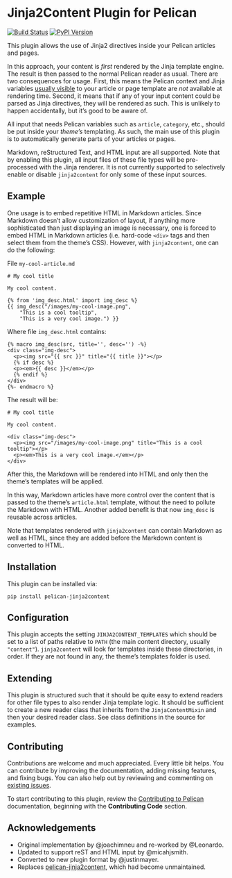 # Jinja2Content Plugin for Pelican

[![Build Status](https://img.shields.io/github/workflow/status/pelican-plugins/jinja2content/build)](https://github.com/pelican-plugins/jinja2content/actions) [![PyPI Version](https://img.shields.io/pypi/v/pelican-jinja2content)](https://pypi.org/project/pelican-jinja2content/)

This plugin allows the use of Jinja2 directives inside your Pelican articles and pages.

In this approach, your content is *first* rendered by the Jinja template engine. The result is then passed to the normal Pelican reader as usual. There are two consequences for usage. First, this means the Pelican context and Jinja variables [usually visible](https://docs.getpelican.com/en/stable/themes.html#templates-and-variables) to your article or page template are _not_ available at rendering time. Second, it means that if any of your input content could be parsed as Jinja directives, they will be rendered as such. This is unlikely to happen accidentally, but it’s good to be aware of.

All input that needs Pelican variables such as `article`, `category`, etc., should be put inside your *theme’s* templating. As such, the main use of this plugin is to automatically generate parts of your articles or pages.

Markdown, reStructured Text, and HTML input are all supported. Note that by enabling this plugin, all input files of these file types will be pre-processed with the Jinja renderer. It is not currently supported to selectively enable or disable `jinja2content` for only some of these input sources.


Example
-------

One usage is to embed repetitive HTML in Markdown articles. Since Markdown doesn’t allow customization of layout, if anything more sophisticated than just displaying an image is necessary, one is forced to embed HTML in Markdown articles (i.e. hard-code `<div>` tags and then select them from the theme’s CSS). However, with `jinja2content`, one can do the following:

File `my-cool-article.md`
```
# My cool title

My cool content.

{% from 'img_desc.html' import img_desc %}
{{ img_desc("/images/my-cool-image.png",
    "This is a cool tooltip",
    "This is a very cool image.") }}
```

Where file `img_desc.html` contains:
```
{% macro img_desc(src, title='', desc='') -%}
<div class="img-desc">
  <p><img src="{{ src }}" title="{{ title }}"></p>
  {% if desc %}
  <p><em>{{ desc }}</em></p>
  {% endif %}
</div>
{%- endmacro %}
```

The result will be:
```
# My cool title

My cool content.

<div class="img-desc">
  <p><img src="/images/my-cool-image.png" title="This is a cool tooltip"></p>
  <p><em>This is a very cool image.</em></p>
</div>
```

After this, the Markdown will be rendered into HTML and only then the theme’s templates will be applied.

In this way, Markdown articles have more control over the content that is passed to the theme’s `article.html` template, without the need to pollute the Markdown with HTML. Another added benefit is that now `img_desc` is reusable across articles.

Note that templates rendered with `jinja2content` can contain Markdown as well as HTML, since they are added before the Markdown content is converted to HTML.


Installation
------------

This plugin can be installed via:

    pip install pelican-jinja2content


Configuration
-------------

This plugin accepts the setting `JINJA2CONTENT_TEMPLATES` which should be set to a list of paths relative to `PATH` (the main content directory, usually `"content"`). `jinja2content` will look for templates inside these directories, in order. If they are not found in any, the theme’s templates folder is used.


Extending
---------

This plugin is structured such that it should be quite easy to extend readers for other file types to also render Jinja template logic. It should be sufficient to create a new reader class that inherits from the `JinjaContentMixin` and then your desired reader class. See class definitions in the source for examples.


Contributing
------------

Contributions are welcome and much appreciated. Every little bit helps. You can contribute by improving the documentation, adding missing features, and fixing bugs. You can also help out by reviewing and commenting on [existing issues][].

To start contributing to this plugin, review the [Contributing to Pelican][] documentation, beginning with the **Contributing Code** section.


Acknowledgements
----------------

- Original implementation by @joachimneu and re-worked by @Leonardo.
- Updated to support reST and HTML input by @micahjsmith.
- Converted to new plugin format by @justinmayer.
- Replaces [pelican-jinja2content](https://github.com/joachimneu/pelican-jinja2content/tree/f73ef9b1ef1ee1f56c80757b4190b53f8cd607d1), which had become unmaintained.


[existing issues]: https://github.com/pelican-plugins/jinja2content/issues
[Contributing to Pelican]: https://docs.getpelican.com/en/latest/contribute.html
